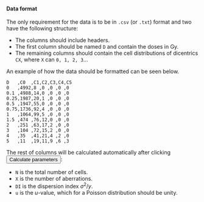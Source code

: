 #### Data format

The only requirement for the data is to be in `.csv` (or `.txt`) format and two have the following structure:

- The columns should include headers.
- The first column should be named `D` and contain the doses in Gy.
- The remaining columns should contain the cell distributions of dicentrics `CX`, where `X` can `0, 1, 2, 3`...

An example of how the data should be formatted can be seen below.

```
D   ,C0  ,C1,C2,C3,C4,C5
0   ,4992,8 ,0 ,0 ,0 ,0
0.1 ,4988,14,0 ,0 ,0 ,0
0.25,1987,20,1 ,0 ,0 ,0
0.5 ,1947,55,0 ,0 ,0 ,0
0.75,1736,92,4 ,0 ,0 ,0
1   ,1064,99,5 ,0 ,0 ,0
1.5 ,474 ,76,12,0 ,0 ,0
2   ,251 ,63,17,2 ,0 ,0
3   ,104 ,72,15,2 ,0 ,0
4   ,35  ,41,21,4 ,2 ,0
5   ,11  ,19,11,9 ,6 ,3
```

The rest of columns will be calculated automatically after clicking <button class="btn btn-default action-button inputs-button shiny-bound-input small-action-button"  type="button">Calculate parameters</button>:

- `N` is the total number of cells.
- `X` is the number of aberrations.
- `DI` is the dispersion index $\sigma^{2}/y$.
- `u` is the $u$-value, which for a Poisson distribution should be unity.
